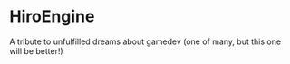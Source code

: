 # HiroEngine
A tribute to unfulfilled dreams about gamedev (one of many, but this one will be better!)
